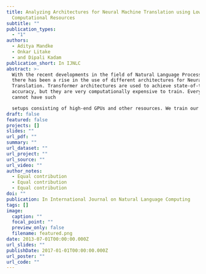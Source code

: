 ```yaml
---
title: Analyzing Architectures for Neural Machine Translation using Low
  Computational Resources
subtitle: ""
publication_types:
  - "1"
authors:
  - Aditya Mandke
  - Onkar Litake
  - and Dipali Kadam
publication_short: In IJNLC
abstract: >-
  With the recent developments in the field of Natural Language Processing,
  there has been a rise in the use of different architectures for Neural Machine
  Translation. Transformer architectures are used to achieve state-of-the-art
  accuracy, but they are very computationally expensive to train. Everyone
  cannot have such

  setups consisting of high-end GPUs and other resources. We train our models on low computational resources and investigate the results. As expected, transformers outperformed other architectures, but there were some surprising results. Transformers consisting of more encoders and decoders took more time to train but had fewer BLEU scores. LSTM performed well in the experiment and took comparatively less time to train than transformers, making it suitable to use in situations having time constraints.
draft: false
featured: false
projects: []
slides: ""
url_pdf: ""
summary: ""
url_dataset: ""
url_project: ""
url_source: ""
url_video: ""
author_notes:
  - Equal contribution
  - Equal contribution
  - Equal contribution
doi: ""
publication: In International Journal on Natural Language Computing
tags: []
image:
  caption: ""
  focal_point: ""
  preview_only: false
  filename: featured.png
date: 2013-07-01T00:00:00.000Z
url_slides: ""
publishDate: 2017-01-01T00:00:00.000Z
url_poster: ""
url_code: ""
---
```

